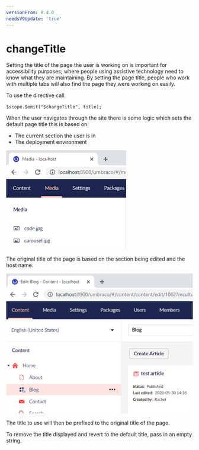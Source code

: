 ```yaml
---
versionFrom: 8.4.0
needsV9Update: 'true'
---
```


# changeTitle

Setting the title of the page the user is working on is important for accessibility purposes; where people using assistive technology need to know what they are maintaining. By setting the page title, people who work with multiple tabs will also find the page they were working on easily.

To use the directive call:

```
$scope.$emit("$changeTitle", title);
```

When the user navigates through the site there is some logic which sets the default page title this is based on:

* The current section the user is in
* The deployment environment

![Example of the default title](../../../../../../11/umbraco-cms/reference/angular/services/eventsservice/images/defaultview.png)

The original title of the page is based on the section being edited and the host name.

![Example of the page title showing edit blo](../../../../../../11/umbraco-cms/reference/angular/services/eventsservice/images/editblog.png)

The title to use will then be prefixed to the original title of the page.

To remove the title displayed and revert to the default title, pass in an empty string.
